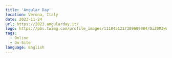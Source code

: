 ```yaml
---
title: 'Angular Day'
location: Verona, Italy
date: 2023-11-24
url: https://2023.angularday.it/
logo: https://pbs.twimg.com/profile_images/1118451217309609984/DiZ0M3wW_400x400.png
tags:
  - Online
  - On-Site
language: English
---
```

